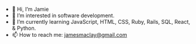 - 👋 Hi, I’m Jamie
- 👀 I’m interested in software development.
- 🌱 I’m currently learning JavaScript, HTML, CSS, Ruby, Rails, SQL, React, & Python.
- 📫 How to reach me: jamesmaclay@gmail.com

<!---
BoyJamie666/BoyJamie666 is a ✨ special ✨ repository because its `README.md` (this file) appears on your GitHub profile.
You can click the Preview link to take a look at your changes.
--->
